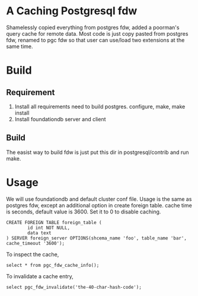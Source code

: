 A Caching Postgresql fdw
========================

Shamelessly copied everything from postgres fdw, added a poorman's query
cache for remote data. Most code is just copy pasted from postgres fdw, renamed 
to pgc fdw so that user can use/load two extensions at the same time.

Build
========================

Requirement
-----------
1. Install all requirements need to build postgres.   configure, make, make install
2. Install foundationdb server and client

Build
-------
The easist way to build fdw is just put this dir in postgresql/contrib and
run make.

Usage
========================

We will use foundationdb and default cluster conf file.   Usage is the same as postgres 
fdw, except an additional option in create foreign table. cache time is seconds, default 
value is 3600.    Set it to 0 to disable caching.

```
CREATE FOREIGN TABLE foreign_table (
		id int NOT NULL,
		data text
) SERVER foreign_server OPTIONS(shcema_name 'foo', table_name 'bar', cache_timeout '3600');
```

To inspect the cache, 
```
select * from pgc_fdw_cache_info();
```

To invalidate a cache entry,
```
select pgc_fdw_invalidate('the-40-char-hash-code');
```
